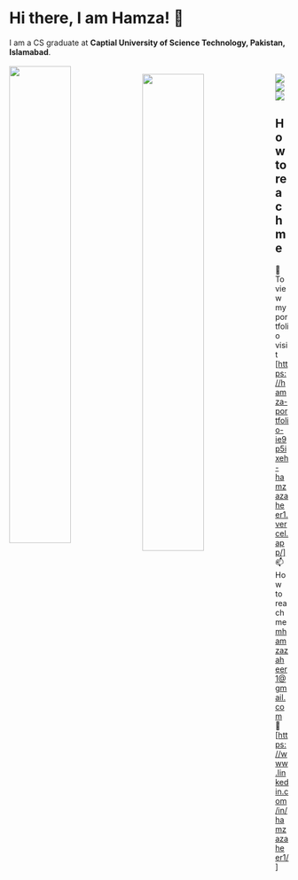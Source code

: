 # Hi there, I am Hamza! 👋
I am a CS graduate at **Captial University of Science Technology, Pakistan, Islamabad**. </br></br>
<img align="left" width="47%" src="https://github-readme-stats.vercel.app/api?username=Hamzazaheer1&show_icons=true&theme=radical" />

<img align="left" width="47%" src="https://github-readme-stats.vercel.app/api/top-langs/?username=Hamzazaheer1&layout=compact"/>

<img align="left" src="https://img.shields.io/badge/node.js-6DA55F?style=for-the-badge&logo=node.js&logoColor=white"/>
<img align="left" src="https://img.shields.io/badge/javascript-%23323330.svg?style=for-the-badge&logo=javascript&logoColor=%23F7DF1E"/>
<img src="https://img.shields.io/badge/typescript-%23007ACC.svg?style=for-the-badge&logo=typescript&logoColor=white"/>

## How to reach me
:link: To view my portfolio visit [https://hamza-portfolio-ie9p5ixeh-hamzazaheer1.vercel.app/] </br>
📫 How to reach me mhamzazaheer1@gmail.com <br/>
:gem: [https://www.linkedin.com/in/hamzazaheer1/]

